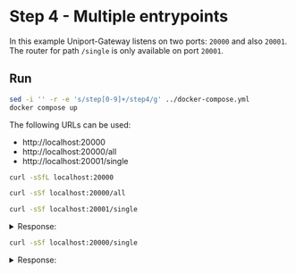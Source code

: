 # Step 4 - Multiple entrypoints

In this example Uniport-Gateway listens on two ports: `20000` and also `20001`. The router for path `/single` is only available on port `20001`.

## Run

```bash
sed -i '' -r -e 's/step[0-9]+/step4/g' ../docker-compose.yml
docker compose up
```

The following URLs can be used:

- http://localhost:20000
- http://localhost:20000/all
- http://localhost:20001/single


```bash
curl -sSfL localhost:20000
```

```bash
curl -sSf localhost:20000/all
```

```bash
curl -sSf localhost:20001/single
```

<details><summary>Response:</summary><pre>
Hostname: b312ee6aa416
IP: 127.0.0.1
IP: ::1
IP: 172.18.0.6
RemoteAddr: 172.18.0.5:48916
GET /single HTTP/1.1
Host: whoami1
User-Agent: curl/8.7.1
Accept: */*
Router: B
Traceparent: 00-2f5bdf59ea6504159f083121f5616d9a-4e09a4c978e4fbe0-01
X-Forwarded-For: 192.168.65.1:44643
X-Forwarded-Host: localhost:20001
X-Forwarded-Port: 20001
X-Forwarded-Proto: http
</pre></details>

```bash
curl -sSf localhost:20000/single
```

<details><summary>Response:</summary>
<pre>curl: (22) The requested URL returned error: 404</pre>
</details>
